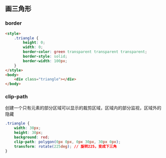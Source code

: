 ## 画三角形

### border

```html
<style>
    .triangle {
        height: 0;
        width: 0;
        border-color: green transparent transparent transparent;
        border-style: solid;
        border-width: 100px;
    }
</style>
<body>
    <div class="triangle"></div>
</body>
```

### clip-path

创建一个只有元素的部分区域可以显示的裁剪区域，区域内的部分监视，区域外的隐藏

```css
.triangle {
    width: 30px;
    height: 30px;
    background: red;
    clip-path: polygon(0px 0px, 0px 30px, 30px 0px);
    transform: rotate(225deg); // 旋转225，变成下三角
}

```
